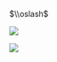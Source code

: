 $\\oslash$

![](https://www.nta.go.jp/tmp/a04bacbc-81a4-483a-ab73-893a8c4985fb/images/55fa59b5e8a1d621a61a8c5e9705743f3b4ed5c0e3dd6473c6a422f4f5c6b94c.jpg)

![](https://www.nta.go.jp/tmp/a04bacbc-81a4-483a-ab73-893a8c4985fb/images/8d12cb3fae70c3a85549b7e841050193faf8189de4bdb78d9b435c9c407197fb.jpg)